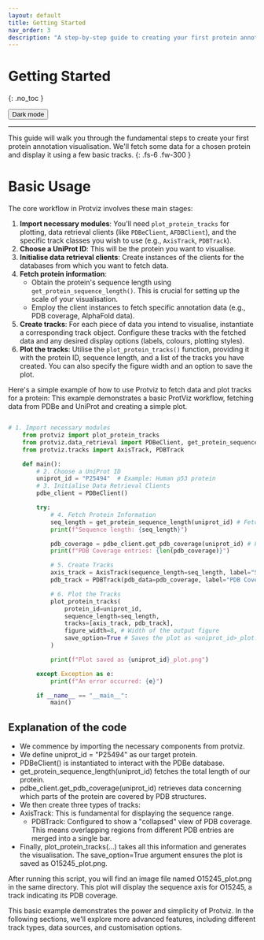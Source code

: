 ```yaml
---
layout: default
title: Getting Started
nav_order: 3 
description: "A step-by-step guide to creating your first protein annotation plot with Protviz."
---
```


# Getting Started
{: .no_toc }

<button class="btn js-toggle-dark-mode">Dark mode</button>

<script>
const toggleDarkMode = document.querySelector('.js-toggle-dark-mode');

jtd.addEvent(toggleDarkMode, 'click', function(){
  if (jtd.getTheme() === 'dark') {
    jtd.setTheme('light');
    toggleDarkMode.textContent = 'Dark mode';
  } else {
    jtd.setTheme('dark');
    toggleDarkMode.textContent = 'Light mode';
  }
});
</script>

---

This guide will walk you through the fundamental steps to create your first protein annotation visualisation. We'll fetch some data for a chosen protein and display it using a few basic tracks.
{: .fs-6 .fw-300 }


# Basic Usage


The core workflow in Protviz involves these main stages:

1.  **Import necessary modules**: You'll need `plot_protein_tracks` for plotting, data retrieval clients (like `PDBeClient`, `AFDBClient`), and the specific track classes you wish to use (e.g., `AxisTrack`, `PDBTrack`).
2.  **Choose a UniProt ID**: This will be the protein you want to visualise.
3.  **Initialise data retrieval clients**: Create instances of the clients for the databases from which you want to fetch data.
4.  **Fetch protein information**:
    * Obtain the protein's sequence length using `get_protein_sequence_length()`. This is crucial for setting up the scale of your visualisation.
    * Employ the client instances to fetch specific annotation data (e.g., PDB coverage, AlphaFold data).
5.  **Create tracks**: For each piece of data you intend to visualise, instantiate a corresponding track object. Configure these tracks with the fetched data and any desired display options (labels, colours, plotting styles).
6.  **Plot the tracks**: Utilise the `plot_protein_tracks()` function, providing it with the protein ID, sequence length, and a list of the tracks you have created. You can also specify the figure width and an option to save the plot.


Here's a simple example of how to use Protviz to fetch data and plot tracks for a protein:
This example demonstrates a basic ProtViz workflow, fetching data from PDBe and UniProt and creating a simple plot.

```python

# 1. Import necessary modules
    from protviz import plot_protein_tracks
    from protviz.data_retrieval import PDBeClient, get_protein_sequence_length
    from protviz.tracks import AxisTrack, PDBTrack

    def main():
        # 2. Choose a UniProt ID
        uniprot_id = "P25494"  # Example: Human p53 protein
        # 3. Initialise Data Retrieval Clients
        pdbe_client = PDBeClient() 

        try:
            # 4. Fetch Protein Information
            seq_length = get_protein_sequence_length(uniprot_id) # Fetch sequence length
            print(f"Sequence length: {seq_length}")

            pdb_coverage = pdbe_client.get_pdb_coverage(uniprot_id) # Fetch PDB coverage data from PDBe
            print(f"PDB Coverage entries: {len(pdb_coverage)}")

            # 5. Create Tracks
            axis_track = AxisTrack(sequence_length=seq_length, label="Sequence") # The AxisTrack provides the main sequence axis
            pdb_track = PDBTrack(pdb_data=pdb_coverage, label="PDB Coverage") # The PDBTrack will show PDB coverage

            # 6. Plot the Tracks
            plot_protein_tracks(
                protein_id=uniprot_id,
                sequence_length=seq_length,
                tracks=[axis_track, pdb_track],
                figure_width=8, # Width of the output figure
                save_option=True # Saves the plot as <uniprot_id>_plot.png
            )

            print(f"Plot saved as {uniprot_id}_plot.png")

        except Exception as e:
            print(f"An error occurred: {e}")

        if __name__ == "__main__":
            main()
```

## Explanation of the code

* We commence by importing the necessary components from protviz.
* We define uniprot_id = "P25494" as our target protein.
* PDBeClient() is instantiated to interact with the PDBe database.
* get_protein_sequence_length(uniprot_id) fetches the total length of our protein.
* pdbe_client.get_pdb_coverage(uniprot_id) retrieves data concerning which parts of the protein are covered by PDB structures.
* We then create three types of tracks:
* AxisTrack: This is fundamental for displaying the sequence range.
    * PDBTrack: Configured to show a "collapsed" view of PDB coverage. This means overlapping regions from different PDB entries are merged into a single bar.
* Finally, plot_protein_tracks(...) takes all this information and generates the visualisation. The save_option=True argument ensures the plot is saved as O15245_plot.png.

After running this script, you will find an image file named O15245_plot.png in the same directory. This plot will display the sequence axis for O15245, a track indicating its PDB coverage.

This basic example demonstrates the power and simplicity of Protviz. In the following sections, we'll explore more advanced features, including different track types, data sources, and customisation options.